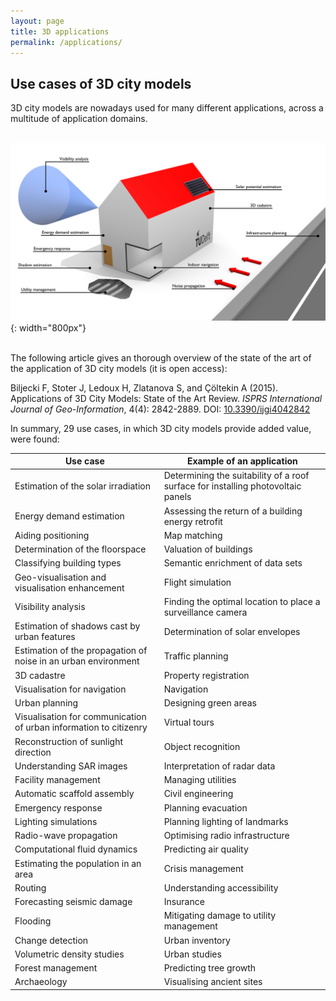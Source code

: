 ```yaml
---
layout: page
title: 3D applications
permalink: /applications/
---
```


## Use cases of 3D city models

3D city models are nowadays used for many different applications, across a multitude of application domains.<br/><br/>

![](3D_use-cases_B.png){: width="800px"}<br/><br/>

The following article gives an thorough overview of the state of the art of the application of 3D city models (it is open access):

Biljecki F, Stoter J, Ledoux H, Zlatanova S, and Çöltekin A (2015). Applications of 3D City Models: State of the Art Review. *ISPRS International Journal of Geo-Information*, 4(4): 2842-2889. DOI: [10.3390/ijgi4042842](http://doi.org/10.3390/ijgi4042842)

In summary, 29 use cases, in which 3D city models provide added value, were found:


| Use case | Example of an application |
| --- | --- |
| Estimation of the solar irradiation | Determining the suitability of a roof surface for installing photovoltaic panels |
| Energy demand estimation | Assessing the return of a building energy retrofit
| Aiding positioning | Map matching |
| Determination of the floorspace | Valuation of buildings | |
| Classifying building types | Semantic enrichment of data sets |
| Geo-visualisation and visualisation enhancement | Flight simulation |
| Visibility analysis | Finding the optimal location to place a surveillance camera |
| Estimation of shadows cast by urban features | Determination of solar envelopes |
| Estimation of the propagation of noise in an urban environment | Traffic planning |
| 3D cadastre | Property registration |
| Visualisation for navigation | Navigation |
| Urban planning | Designing green areas |
| Visualisation for communication of urban information to citizenry | Virtual tours |
| Reconstruction of sunlight direction | Object recognition |
| Understanding SAR images | Interpretation of radar data |
| Facility management | Managing utilities |
| Automatic scaffold assembly | Civil engineering |
| Emergency response | Planning evacuation |
| Lighting simulations | Planning lighting of landmarks |
| Radio-wave propagation | Optimising radio infrastructure |
| Computational fluid dynamics | Predicting air quality |
| Estimating the population in an area | Crisis management |
| Routing | Understanding accessibility |
| Forecasting seismic damage | Insurance |
| Flooding | Mitigating damage to utility management |
| Change detection | Urban inventory |
| Volumetric density studies | Urban studies |
| Forest management | Predicting tree growth |
| Archaeology | Visualising ancient sites |
